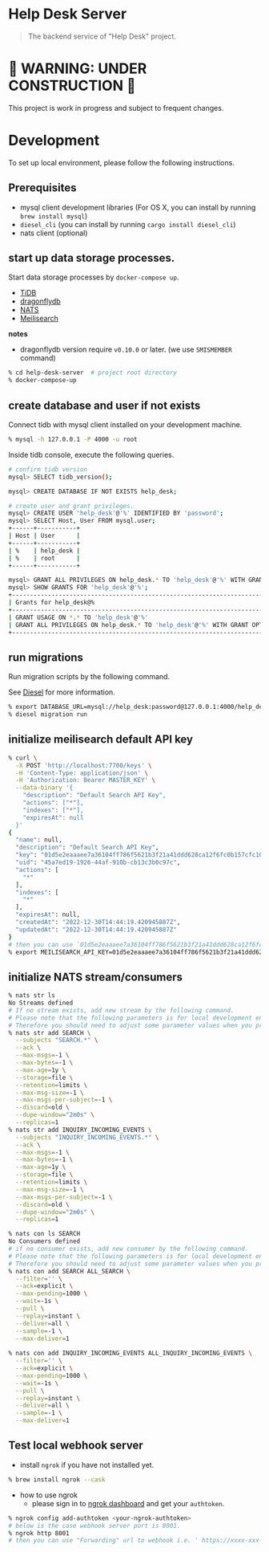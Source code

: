 # Help Desk Server

> The backend service of "Help Desk" project.

# 🚧 WARNING: UNDER CONSTRUCTION 🚧

This project is work in progress and subject to frequent changes.

# Development

To set up local environment, please follow the following instructions.

## Prerequisites

- mysql client development libraries (For OS X, you can install by running `brew install mysql`)
- `diesel_cli` (you can install by running `cargo install diesel_cli`)
- nats client (optional)

## start up data storage processes.

Start data storage processes by `docker-compose up`.

- [TiDB](https://github.com/pingcap/tidb)
- [dragonflydb](https://github.com/dragonflydb/dragonfly)
- [NATS](https://github.com/nats-io/nats-server)
- [Meilisearch](https://github.com/meilisearch/meilisearch)

**notes**

- dragonflydb version require `v0.10.0` or later. (we use `SMISMEMBER` command)

```bash
% cd help-desk-server  # project root directory
% docker-compose-up
```

## create database and user if not exists

Connect tidb with mysql client installed on your development machine.

```bash
% mysql -h 127.0.0.1 -P 4000 -u root
```

Inside tidb console, execute the following queries.

```bash
# confirm tidb version
mysql> SELECT tidb_version();

mysql> CREATE DATABASE IF NOT EXISTS help_desk;

# create user and grant privileges.
mysql> CREATE USER 'help_desk'@'%' IDENTIFIED BY 'password';
mysql> SELECT Host, User FROM mysql.user;
+------+-----------+
| Host | User      |
+------+-----------+
| %    | help_desk |
| %    | root      |
+------+-----------+

mysql> GRANT ALL PRIVILEGES ON help_desk.* TO 'help_desk'@'%' WITH GRANT OPTION;
mysql> SHOW GRANTS FOR 'help_desk'@'%';
+--------------------------------------------------------------------------+
| Grants for help_desk@%                                                   |
+--------------------------------------------------------------------------+
| GRANT USAGE ON *.* TO 'help_desk'@'%'                                    |
| GRANT ALL PRIVILEGES ON help_desk.* TO 'help_desk'@'%' WITH GRANT OPTION |
+--------------------------------------------------------------------------+
```

## run migrations

Run migration scripts by the following command.

See [Diesel](https://diesel.rs/) for more information.

```bash
% export DATABASE_URL=mysql://help_desk:password@127.0.0.1:4000/help_desk?charset=utf8mb4
% diesel migration run
```

## initialize meilisearch default API key

```bash
% curl \
  -X POST 'http://localhost:7700/keys' \
  -H 'Content-Type: application/json' \
  -H 'Authorization: Bearer MASTER_KEY' \
  --data-binary '{
    "description": "Default Search API Key",
    "actions": ["*"],
    "indexes": ["*"],
    "expiresAt": null
  }'
{
  "name": null,
  "description": "Default Search API Key",
  "key": "01d5e2eaaaee7a36104ff786f5621b3f21a41ddd628ca12f6fc0b157cfc109ff",
  "uid": "45a7ed19-1926-44af-910b-cb13c3b0c97c",
  "actions": [
    "*"
  ],
  "indexes": [
    "*"
  ],
  "expiresAt": null,
  "createdAt": "2022-12-30T14:44:19.420945887Z",
  "updatedAt": "2022-12-30T14:44:19.420945887Z"
}
# then you can use `01d5e2eaaaee7a36104ff786f5621b3f21a41ddd628ca12f6fc0b157cfc109ff` as api key.
% export MEILISEARCH_API_KEY=01d5e2eaaaee7a36104ff786f5621b3f21a41ddd628ca12f6fc0b157cfc109ff
```

## initialize NATS stream/consumers

```bash
% nats str ls
No Streams defined
# If no stream exists, add new stream by the following command.
# Please note that the following parameters is for local development environment.
# Therefore you should need to adjust some parameter values when you prepare the production environment.
% nats str add SEARCH \
  --subjects "SEARCH.*" \
  --ack \
  --max-msgs=-1 \
  --max-bytes=-1 \
  --max-age=1y \
  --storage=file \
  --retention=limits \
  --max-msg-size=-1 \
  --max-msgs-per-subject=-1 \
  --discard=old \
  --dupe-window="2m0s" \
  --replicas=1
% nats str add INQUIRY_INCOMING_EVENTS \
  --subjects "INQUIRY_INCOMING_EVENTS.*" \
  --ack \
  --max-msgs=-1 \
  --max-bytes=-1 \
  --max-age=1y \
  --storage=file \
  --retention=limits \
  --max-msg-size=-1 \
  --max-msgs-per-subject=-1 \
  --discard=old \
  --dupe-window="2m0s" \
  --replicas=1

% nats con ls SEARCH
No Consumers defined
# if no consumer exists, add new consumer by the following command.
# Please note that the following parameters is for local development environment.
# Therefore you should need to adjust some parameter values when you prepare the production environment.
% nats con add SEARCH ALL_SEARCH \
  --filter='' \
  --ack=explicit \
  --max-pending=1000 \
  --wait=-1s \
  --pull \
  --replay=instant \
  --deliver=all \
  --sample=-1 \
  --max-deliver=1
  
% nats con add INQUIRY_INCOMING_EVENTS ALL_INQUIRY_INCOMING_EVENTS \
  --filter='' \
  --ack=explicit \
  --max-pending=1000 \
  --wait=-1s \
  --pull \
  --replay=instant \
  --deliver=all \
  --sample=-1 \
  --max-deliver=1
```

## Test local webhook server

* install `ngrok` if you have not installed yet.

```bash
% brew install ngrok --cask
```

* how to use ngrok
  * please sign in to [ngrok dashboard](https://dashboard.ngrok.com/) and get your `authtoken`.

```bash
% ngrok config add-authtoken <your-ngrok-authtoken>
# below is the case webhook server port is 8001.
% ngrok http 8001
# then you can use "Forwarding" url to webhook i.e. ' https://xxxx-xxx-xxx-xx-xx.xx.ngrok.io/events/'
```
